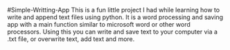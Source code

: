 #Simple-Writting-App
This is a fun little project I had while learning how to write and append text files using python. It is a word processing and 
saving app with a main function similar to microsoft word or other word processors. Using this you can write and save text to your computer via a .txt file, or overwrite text, add text and more. 

